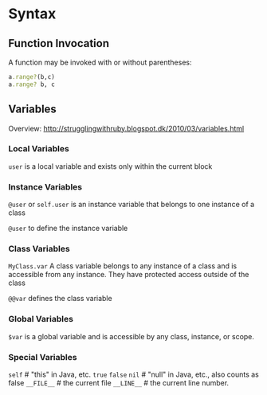 # Syntax

## Function Invocation

A function may be invoked with or without parentheses: 

```ruby
a.range?(b,c)
a.range? b, c
```


## Variables

Overview: http://strugglingwithruby.blogspot.dk/2010/03/variables.html

### Local Variables

`user` is a local variable and exists only within the current block

### Instance Variables

`@user` or `self.user` is an instance variable that belongs to one instance of a class

`@user` to define the instance variable


### Class Variables

`MyClass.var` A class variable belongs to any instance of a class and is accessible from any instance. 
They have protected access outside of the class

`@@var` defines the class variable


### Global Variables

`$var` is a global variable and is accessible by any class, instance, or scope. 


### Special Variables

`self`    # "this" in Java, etc.
`true`
`false`
`nil`      # "null" in Java, etc., also counts as false
`__FILE__` # the current file
`__LINE__` # the current line number.
